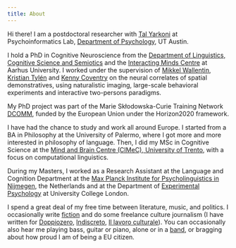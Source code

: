```yaml
---
title: About
---
```


Hi there! I am a postdoctoral researcher with [Tal Yarkoni](https://talyarkoni.org/) at Psychoinformatics Lab, [Department of Psychology](https://liberalarts.utexas.edu/psychology/), UT Austin.

I hold a PhD in Cognitive Neuroscience from the [Department of Linguistics, Cognitive Science and Semiotics](https://cc.au.dk/en/about-the-school/departments/linguistics-cognitive-science-and-semiotics/) and the [Interacting Minds Centre](https://interactingminds.au.dk/) at Aarhus University. I worked under the supervision of [Mikkel Wallentin](https://pure.au.dk/portal/en/persons/mikkel-wallentin(abf0a704-afc4-4576-9df7-3d84420bc2fc).html), [Kristian Tylén](https://pure.au.dk/portal/en/persons/kristian-tylen(9950d8bc-e1cd-400a-a547-359cd0b07157).html) and [Kenny Coventry](https://people.uea.ac.uk/k_coventry) on the neural correlates of spatial demonstratives, using naturalistic imaging, large-scale behavioral experiments and interactive two-persons paradigms.

My PhD project was part of the Marie Skłodowska-Curie Training Network [DCOMM](https://www.dcomm.eu), funded by the European Union under the Horizon2020 framework.

I have had the chance to study and work all around Europe. I started from a BA in Philosophy at the University of Palermo, where I got more and more interested in philosophy of language. 
Then, I did my MSc in Cognitive Science at the [Mind and Brain Centre (CIMeC), University of Trento](https://www.cimec.unitn.it/), with a focus on computational linguistics.

During my Masters, I worked as a Research Assistant at the Language and Cognition Department at the [Max Planck Institute for Psycholinguistics in Nijmegen](https://www.mpi.nl/), the Netherlands and at the Department of [Experimental Psychology](https://www.ucl.ac.uk/pals/) at University College London. 

I spend a great deal of my free time between literature, music, and politics.
I occasionally write [fiction](https://medium.com/@robertarocca) and do some freelance culture journalism (I have written for [Doppiozero](https://www.doppiozero.com/materiali/ricerca-democrazia-e-ue), [Indiscreto](https://www.indiscreto.org/tag/roberta-rocca/), [Il lavoro culturale](https://www.lavoroculturale.org/hieronymus-bosch/)).
You can occasionally also hear me playing bass, guitar or piano, alone or in a [band](https://open.spotify.com/artist/1t705MCN2fPsphelEQpk3r), or bragging about how proud I am of being a EU citizen.